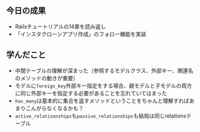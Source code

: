 ## 今日の成果

- Railsチュートリアルの14章を読み返し
- 「インスタクローンアプリ作成」のフォロー機能を実装

## 学んだこと

- 中間テーブルの理解が深まった（参照するモデルクラス、外部キー、関連名のメソッドの動きが重要）
- モデルに`foreign_key`外部キー指定をする場合、親モデルと子モデルの両方に同じ外部キーを指定する必要があることを忘れていてはまった
- `has_many`は基本的に集合を返すメソッドということをちゃんと理解すればあまりこんがらなくなるかも？
- `active_relatisonships`も`passive_relationships`も結局は同じrelationsテーブル
